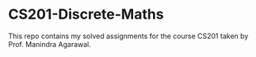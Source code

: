 # CS201-Discrete-Maths
This repo contains my solved assignments for the course CS201 taken by Prof. Manindra Agarawal.
